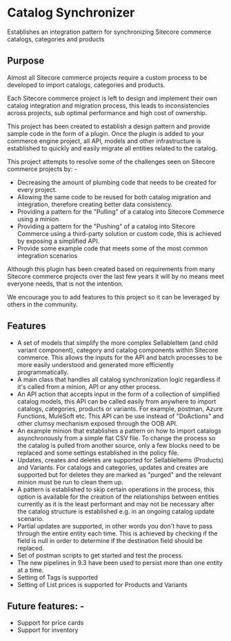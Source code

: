 # Catalog Synchronizer
Establishes an integration pattern for synchronizing Sitecore commerce catalogs, categories and products
## Purpose

Almost all Sitecore commerce projects require a custom process to be developed to import catalogs, categories and products.

Each Sitecore commerce project is left to design and implement their own catalog integration and migration process, this leads to inconsistencies across projects, sub optimal performance and high cost of ownership.

This project has been created to establish a design pattern and provide sample code in the form of a plugin. Once the plugin is added to your commerce engine project, all API, models and other infrastructure is established to quickly and easily migrate all entities related to the catalog.

This project attempts to resolve some of the challenges seen on Sitecore commerce projects by: -

- Decreasing the amount of plumbing code that needs to be created for every project.
- Allowing the same code to be reused for both catalog migration and integration, therefore creating better data consistency.
- Providing a pattern for the &quot;Pulling&quot; of a catalog into Sitecore Commerce using a minion
- Providing a pattern for the &quot;Pushing&quot; of a catalog into Sitecore Commerce using a third-party solution or custom code, this is achieved by exposing a simplified API.
- Provide some example code that meets some of the most common integration scenarios

Although this plugin has been created based on requirements from many Sitecore commerce projects over the last few years it will by no means meet everyone needs, that is not the intention.

We encourage you to add features to this project so it can be leveraged by others in the community.

## Features

- A set of models that simplify the more complex SellableItem (and child variant component), category and catalog components within Sitecore commerce. This allows the inputs for the API and batch processes to be more easily understood and generated more efficiently programmatically.
- A main class that handles all catalog synchronization logic regardless if it&#39;s called from a minion, API or any other process.
- An API action that accepts input in the form of a collection of simplified catalog models, this API can be called easily from anywhere to import catalogs, categories, products or variants. For example, postman, Azure Functions, MuleSoft etc. This API can be use instead of &quot;DoActions&quot; and other clumsy mechanism exposed through the OOB API.
- An example minion that establishes a pattern on how to import catalogs asynchronously from a simple flat CSV file. To change the process so the catalog is pulled from another source, only a few blocks need to be replaced and some settings established in the policy file.
- Updates, creates and deletes are supported for SellableItems (Products) and Variants. For catalogs and categories, updates and creates are supported but for deletes they are marked as &quot;purged&quot; and the relevant minion must be run to clean them up.
- A pattern is established to skip certain operations in the process, this option is available for the creation of the relationships between entities currently as it is the least performant and may not be necessary after the catalog structure is established e.g. in an ongoing catalog update scenario.
- Partial updates are supported, in other words you don&#39;t have to pass through the entire entity each time. This is achieved by checking if the field is null in order to determine if the destination field should be replaced.
- Set of postman scripts to get started and test the process.
- The new pipelines in 9.3 have been used to persist more than one entity at a time.
- Setting of Tags is supported
- Setting of List prices is supported for Products and Variants

## Future features: -

- Support for price cards
- Support for inventory
